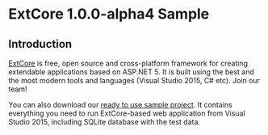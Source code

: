 # ExtCore 1.0.0-alpha4 Sample

## Introduction

[ExtCore](https://github.com/ExtCore/ExtCore) is free, open source and cross-platform framework
for creating extendable applications based on ASP.NET 5. It is built using the best and the most
modern tools and languages (Visual Studio 2015, C# etc). Join our team!

You can also download our [ready to use sample project](http://extcore.net/files/ExtCore-Sample-1.0.0-alpha4.zip).
It contains everything you need to run ExtCore-based web application from Visual Studio 2015, including SQLite
database with the test data.